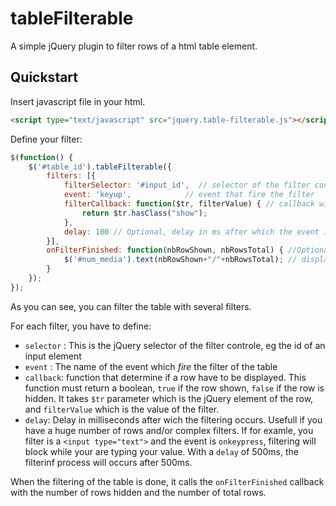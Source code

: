 # tableFilterable
A simple jQuery plugin to filter rows of a html table element.

## Quickstart
Insert javascript file in your html.

```html
<script type="text/javascript" src="jquery.table-filterable.js"></script>
```

Define your filter:

```javascript
$(function() {
    $('#table_id').tableFilterable({
        filters: [{
            filterSelector: '#input_id',  // selector of the filter controle (may be an input element)
            event: 'keyup',            // event that fire the filter
            filterCallback: function($tr, filterValue) { // callback wich determine if a row is shown or not
                return $tr.hasClass("show");
            },
            delay: 100 // Optional, delay in ms after which the event is fire.
        }],
        onFilterFinished: function(nbRowShown, nbRowsTotal) { //Optional, callback called at the end of filter process
            $('#num_media').text(nbRowShown+"/"+nbRowsTotal); // display the number of rows shown and the total
        }
    });
});
```

As you can see, you can filter the table with several filters.

For each filter, you have to define:

- `selector` : This is the jQuery selector of the filter controle, eg the id of an input element
- `event` : The name of the event which *fire* the filter of the table
- `callback`: function that determine if a row have to be displayed. This function must return a boolean, `true` if the row shown, `false` if the row is hidden. It takes `$tr` parameter which is the jQuery element of the row, and `filterValue` which is the value of the filter.
- `delay`: Delay in milliseconds after wich the filtering occurs. Usefull if you have a huge number of rows and/or complex filters. If for examle, you filter is a `<input type="text">` and the event is `onkeypress`, filtering will block while your are typing your value. With a `delay` of 500ms, the filterinf process will occurs after 500ms.

When the filtering of the table is done, it calls the `onFilterFinished` callback
with the number of rows hidden and the number of total rows.
